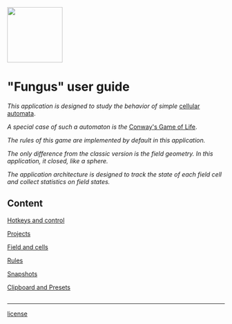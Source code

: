 <img src="qrc:/resources/img/mushrooms.svg" width="128" height="128"/>

##  

# "Fungus" user guide

*This application is designed to study the behavior of simple* [cellular automata](https://en.wikipedia.org/wiki/Cellular_automaton).

*A special case of such a automaton is the* [Conway's Game of Life](https://en.wikipedia.org/wiki/Conway%27s_Game_of_Life).

*The rules of this game are implemented by default in this application.*

*The only difference from the classic version is the field geometry. In this application, it closed, like a sphere.*

*The application architecture is designed to track the state of each field cell and collect statistics on field states.*

##  

## Content

[Hotkeys and control](doc1_en.md)

[Projects](doc3_en.md)

[Field and cells](doc4_en.md)

[Rules](doc5_en.md)

[Snapshots](doc2_en.md)

[Clipboard and Presets](doc6_en.md)

##  

---

[license](license.md)
